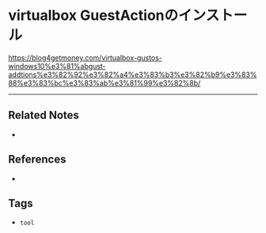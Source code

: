 # virtualbox GuestActionのインストール
https://blog4getmoney.com/virtualbox-gustos-windows10%e3%81%abgust-addtions%e3%82%92%e3%82%a4%e3%83%b3%e3%82%b9%e3%83%88%e3%83%bc%e3%83%ab%e3%81%99%e3%82%8b/

---
## Related Notes
- 

## References
- 

## Tags
- `tool` 